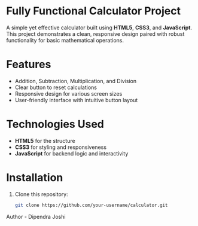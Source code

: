 # Fully Functional Calculator Project

A simple yet effective calculator built using **HTML5**, **CSS3**, and **JavaScript**. This project demonstrates a clean, responsive design paired with robust functionality for basic mathematical operations.

# Features

- Addition, Subtraction, Multiplication, and Division
- Clear button to reset calculations
- Responsive design for various screen sizes
- User-friendly interface with intuitive button layout

# Technologies Used

- **HTML5** for the structure
- **CSS3** for styling and responsiveness
- **JavaScript** for backend logic and interactivity

# Installation

1. Clone this repository:
   ```bash
   git clone https://github.com/your-username/calculator.git
Author - Dipendra Joshi 
